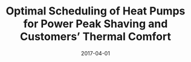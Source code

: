 ---
title: "Optimal Scheduling of Heat Pumps for Power Peak Shaving and Customers’ Thermal Comfort"
collection: publications
category: conferences
permalink: /publication/2017-04-01-optimal-scheduling-heat-pumps
excerpt: "This paper presents an optimal scheduling framework for heat pumps aimed at peak shaving while maintaining customers’ thermal comfort. The approach balances energy efficiency and user satisfaction."
date: 2017-04-01
venue: "International Conference on Smart Cities and Green ICT Systems, Portugal"
paperurl: https://www.scitepress.org/PublishedPapers/2017/63058/63058.pdf
citation: "Cremer, J. L., Pau, M., Ponci, F., & Monti, A. (2017). 'Optimal Scheduling of Heat Pumps for Power Peak Shaving and Customers’ Thermal Comfort.' International Conference on Smart Cities and Green ICT Systems, Portugal, 5, 678-690."
---